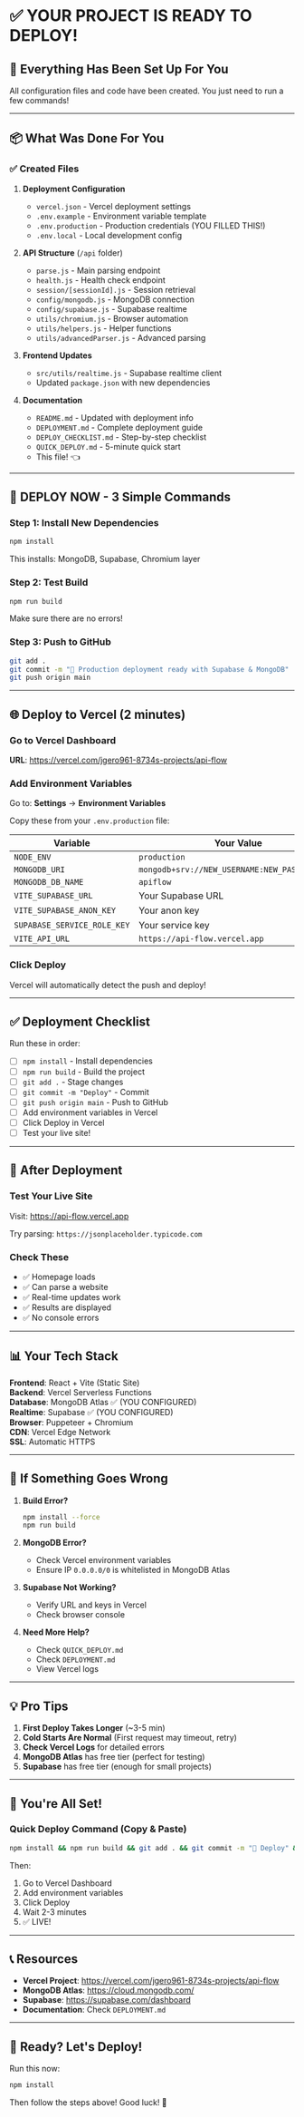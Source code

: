 # ✅ YOUR PROJECT IS READY TO DEPLOY!

## 🎉 Everything Has Been Set Up For You

All configuration files and code have been created. You just need to run a few commands!

---

## 📦 What Was Done For You

### ✅ Created Files
1. **Deployment Configuration**
   - `vercel.json` - Vercel deployment settings
   - `.env.example` - Environment variable template
   - `.env.production` - Production credentials (YOU FILLED THIS!)
   - `.env.local` - Local development config

2. **API Structure** (`/api` folder)
   - `parse.js` - Main parsing endpoint
   - `health.js` - Health check endpoint
   - `session/[sessionId].js` - Session retrieval
   - `config/mongodb.js` - MongoDB connection
   - `config/supabase.js` - Supabase realtime
   - `utils/chromium.js` - Browser automation
   - `utils/helpers.js` - Helper functions
   - `utils/advancedParser.js` - Advanced parsing

3. **Frontend Updates**
   - `src/utils/realtime.js` - Supabase realtime client
   - Updated `package.json` with new dependencies

4. **Documentation**
   - `README.md` - Updated with deployment info
   - `DEPLOYMENT.md` - Complete deployment guide
   - `DEPLOY_CHECKLIST.md` - Step-by-step checklist
   - `QUICK_DEPLOY.md` - 5-minute quick start
   - This file! 👈

---

## 🚀 DEPLOY NOW - 3 Simple Commands

### Step 1: Install New Dependencies
```bash
npm install
```
This installs: MongoDB, Supabase, Chromium layer

### Step 2: Test Build
```bash
npm run build
```
Make sure there are no errors!

### Step 3: Push to GitHub
```bash
git add .
git commit -m "🚀 Production deployment ready with Supabase & MongoDB"
git push origin main
```

---

## 🌐 Deploy to Vercel (2 minutes)

### Go to Vercel Dashboard
**URL**: https://vercel.com/jgero961-8734s-projects/api-flow

### Add Environment Variables
Go to: **Settings** → **Environment Variables**

Copy these from your `.env.production` file:

| Variable | Your Value |
|----------|-----------|
| `NODE_ENV` | `production` |
| `MONGODB_URI` | `mongodb+srv://NEW_USERNAME:NEW_PASSWORD@...` |
| `MONGODB_DB_NAME` | `apiflow` |
| `VITE_SUPABASE_URL` | Your Supabase URL |
| `VITE_SUPABASE_ANON_KEY` | Your anon key |
| `SUPABASE_SERVICE_ROLE_KEY` | Your service key |
| `VITE_API_URL` | `https://api-flow.vercel.app` |

### Click Deploy
Vercel will automatically detect the push and deploy!

---

## ✅ Deployment Checklist

Run these in order:

- [ ] `npm install` - Install dependencies
- [ ] `npm run build` - Build the project
- [ ] `git add .` - Stage changes
- [ ] `git commit -m "Deploy"` - Commit
- [ ] `git push origin main` - Push to GitHub
- [ ] Add environment variables in Vercel
- [ ] Click Deploy in Vercel
- [ ] Test your live site!

---

## 🎯 After Deployment

### Test Your Live Site
Visit: https://api-flow.vercel.app

Try parsing: `https://jsonplaceholder.typicode.com`

### Check These
- ✅ Homepage loads
- ✅ Can parse a website
- ✅ Real-time updates work
- ✅ Results are displayed
- ✅ No console errors

---

## 📊 Your Tech Stack

**Frontend**: React + Vite (Static Site)  
**Backend**: Vercel Serverless Functions  
**Database**: MongoDB Atlas ✅ (YOU CONFIGURED)  
**Realtime**: Supabase ✅ (YOU CONFIGURED)  
**Browser**: Puppeteer + Chromium  
**CDN**: Vercel Edge Network  
**SSL**: Automatic HTTPS  

---

## 🐛 If Something Goes Wrong

1. **Build Error?**
   ```bash
   npm install --force
   npm run build
   ```

2. **MongoDB Error?**
   - Check Vercel environment variables
   - Ensure IP `0.0.0.0/0` is whitelisted in MongoDB Atlas

3. **Supabase Not Working?**
   - Verify URL and keys in Vercel
   - Check browser console

4. **Need More Help?**
   - Check `QUICK_DEPLOY.md`
   - Check `DEPLOYMENT.md`
   - View Vercel logs

---

## 💡 Pro Tips

1. **First Deploy Takes Longer** (~3-5 min)
2. **Cold Starts Are Normal** (First request may timeout, retry)
3. **Check Vercel Logs** for detailed errors
4. **MongoDB Atlas** has free tier (perfect for testing)
5. **Supabase** has free tier (enough for small projects)

---

## 🎉 You're All Set!

### Quick Deploy Command (Copy & Paste)
```bash
npm install && npm run build && git add . && git commit -m "🚀 Deploy" && git push origin main
```

Then:
1. Go to Vercel Dashboard
2. Add environment variables
3. Click Deploy
4. Wait 2-3 minutes
5. ✅ LIVE!

---

## 📞 Resources

- **Vercel Project**: https://vercel.com/jgero961-8734s-projects/api-flow
- **MongoDB Atlas**: https://cloud.mongodb.com/
- **Supabase**: https://supabase.com/dashboard
- **Documentation**: Check `DEPLOYMENT.md`

---

## 🚀 Ready? Let's Deploy!

Run this now:
```bash
npm install
```

Then follow the steps above! Good luck! 🎉
